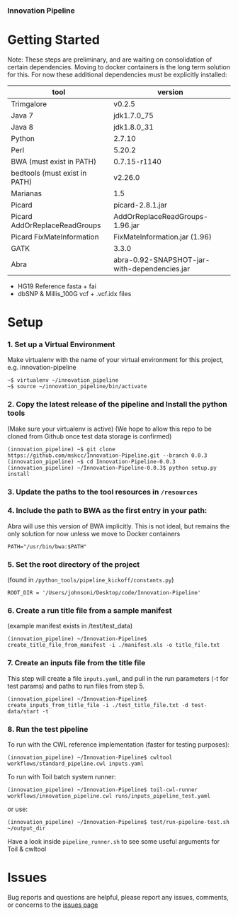 ### Innovation Pipeline

# Getting Started

Note: These steps are preliminary, and are waiting on consolidation of certain dependencies. Moving to docker containers is the long term solution for this. For now these additional dependencies must be explicitly installed:

| tool | version |
| --- | --- |
| Trimgalore | v0.2.5 |
| Java 7 | jdk1.7.0_75 |
| Java 8 | jdk1.8.0_31 |
| Python | 2.7.10 | 
| Perl | 5.20.2 |
| BWA (must exist in PATH) | 0.7.15-r1140 |
| bedtools (must exist in PATH) | v2.26.0 |
| Marianas | 1.5 |
| Picard | picard-2.8.1.jar | 
| Picard AddOrReplaceReadGroups | AddOrReplaceReadGroups-1.96.jar |
| Picard FixMateInformation | FixMateInformation.jar (1.96) |
| GATK | 3.3.0 |
| Abra | abra-0.92-SNAPSHOT-jar-with-dependencies.jar |

- HG19 Reference fasta + fai
- dbSNP & Millis_100G vcf + .vcf.idx files

# Setup

### 1. Set up a Virtual Environment
Make virtualenv with the name of your virtual environment for this project, e.g. innovation-pipeline
```
~$ virtualenv ~/innovation_pipeline
~$ source ~/innovation_pipeline/bin/activate
```

### 2. Copy the latest release of the pipeline and Install the python tools
(Make sure your virtualenv is active)
(We hope to allow this repo to be cloned from Github once test data storage is confirmed)
```
(innovation_pipeline) ~$ git clone https://github.com/mskcc/Innovation-Pipeline.git --branch 0.0.3
(innovation_pipeline) ~$ cd Innovation-Pipeline-0.0.3
(innovation_pipeline) ~/Innovation-Pipeline-0.0.3$ python setup.py install
```

### 3. Update the paths to the tool resources in `/resources`

### 4. Include the path to BWA as the first entry in your path:
Abra will use this version of BWA implicitly.  This is not ideal, but remains the only solution for now unless we move to Docker containers
```
PATH="/usr/bin/bwa:$PATH"
```

### 5. Set the root directory of the project
(found in `/python_tools/pipeline_kickoff/constants.py`)
```
ROOT_DIR = '/Users/johnsoni/Desktop/code/Innovation-Pipeline'
```

### 6. Create a run title file from a sample manifest 
(example manifest exists in /test/test_data)
```
(innovation_pipeline) ~/Innovation-Pipeline$ create_title_file_from_manifest -i ./manifest.xls -o title_file.txt
```

### 7. Create an inputs file from the title file
This step will create a file `inputs.yaml`, and pull in the run parameters (-t for test params) and paths to run files from step 5.
```
(innovation_pipeline) ~/Innovation-Pipeline$ create_inputs_from_title_file -i ./test_title_file.txt -d test-data/start -t
```

### 8. Run the test pipeline
To run with the CWL reference implementation (faster for testing purposes):
```
(innovation_pipeline) ~/Innovation-Pipeline$ cwltool workflows/standard_pipeline.cwl inputs.yaml
```
To run with Toil batch system runner:
```
(innovation_pipeline) ~/Innovation-Pipeline$ toil-cwl-runner workflows/innovation_pipeline.cwl runs/inputs_pipeline_test.yaml
```
or use:
```
(innovation_pipeline) ~/Innovation-Pipeline$ test/run-pipeline-test.sh ~/output_dir
```
Have a look inside `pipeline_runner.sh` to see some useful arguments for Toil & cwltool

# Issues
Bug reports and questions are helpful, please report any issues, comments, or concerns to the [issues page](https://github.com/mskcc/Innovation-Pipeline/issues)
